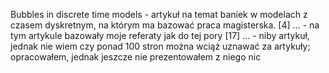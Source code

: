 Bubbles in discrete time models - artykuł na temat baniek w modelach z czasem dyskretnym, na którym ma bazować praca magisterska.
[4] ... - na tym artykule bazowały moje referaty jak do tej pory
[17] ... - niby artykuł, jednak nie wiem czy ponad 100 stron można wciąż uznawać za artykuły; opracowałem, jednak jeszcze nie prezentowałem z niego nic
